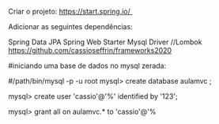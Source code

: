 Criar o projeto: https://start.spring.io/ 

Adicionar as seguintes dependências:

Spring Data JPA
Spring Web Starter
Mysql Driver
//Lombok
https://github.com/cassioseffrin/frameworks2020

#iniciando uma base de dados no mysql zerada:

#/path/bin/mysql -p -u root mysql> 
create database aulamvc ; 

mysql> 
create user 'cassio'@'%' identified by '123'; 

mysql> 
grant all on aulamvc.* to 'cassio'@'%
